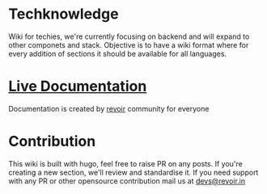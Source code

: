 # Techknowledge

Wiki for techies, we're currently focusing on backend and will expand to other componets and stack.
Objective is to have a wiki format where for every addition of sections it should be available for all languages.


# [Live Documentation](https://revoir.in/wiki/)
Documentation is created by [revoir](https://revoir.in) community for everyone

# Contribution
This wiki is built with hugo, feel free to raise PR on any posts. If you're creating a new section, we'll review and standardise it. 
If you need support with any PR or other opensource contribution mail us at [devs@revoir.in](mailto:devs@revoir.in?subject=[Go]%20Starting%20with%20opensource%20contribution)
